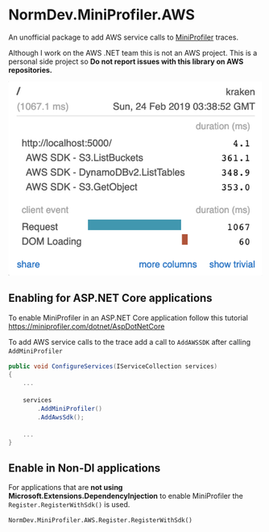 # NormDev.MiniProfiler.AWS

An unofficial package to add AWS service calls to [MiniProfiler](https://github.com/MiniProfiler/dotnet) traces. 

Although I work on the AWS .NET team this is not an AWS project. This is a personal side project so **Do not report issues with this library on AWS repositories.**

![alt text](./Docs/example-screenshot.png)


## Enabling for ASP.NET Core applications

To enable MiniProfiler in an ASP.NET Core application follow this tutorial https://miniprofiler.com/dotnet/AspDotNetCore


To add AWS service calls to the trace add a call to `AddAWSSDK` after calling `AddMiniProfiler`

```csharp
public void ConfigureServices(IServiceCollection services)
{
    ...

    services
        .AddMiniProfiler()
        .AddAwsSdk();

    ...
}
```

## Enable in Non-DI applications

For applications that are **not using Microsoft.Extensions.DependencyInjection** to enable MiniProfiler the `Register.RegisterWithSdk()` is used.

```charp
NormDev.MiniProfiler.AWS.Register.RegisterWithSdk()
```

